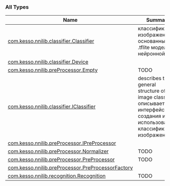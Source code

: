 

### All Types

| Name | Summary |
|---|---|
| [com.kesso.nnilib.classifier.Classifier](../com.kesso.nnilib.classifier/-classifier/index.md) | классификатор изображения основанный на .tflite модели нейронной сети |
| [com.kesso.nnilib.classifier.Device](../com.kesso.nnilib.classifier/-device/index.md) |  |
| [com.kesso.nnilib.preProcessor.Empty](../com.kesso.nnilib.pre-processor/-empty/index.md) | TODO |
| [com.kesso.nnilib.classifier.IClassifier](../com.kesso.nnilib.classifier/-i-classifier/index.md) | describes the general structure of the image classifier описывает интерфейс создания и использования классификатора изображения |
| [com.kesso.nnilib.preProcessor.IPreProcessor](../com.kesso.nnilib.pre-processor/-i-pre-processor/index.md) |  |
| [com.kesso.nnilib.preProcessor.Normalizer](../com.kesso.nnilib.pre-processor/-normalizer/index.md) | TODO |
| [com.kesso.nnilib.preProcessor.PreProcessor](../com.kesso.nnilib.pre-processor/-pre-processor/index.md) | TODO |
| [com.kesso.nnilib.preProcessor.PreProcessorFactory](../com.kesso.nnilib.pre-processor/-pre-processor-factory/index.md) |  |
| [com.kesso.nnilib.recognition.Recognition](../com.kesso.nnilib.recognition/-recognition/index.md) | TODO |
